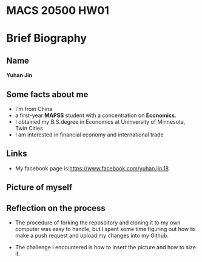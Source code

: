 # MACS 20500 HW01

# Brief Biography

## Name
**Yuhan Jin**

## Some facts about me 

* I'm from China
* a first-year **MAPSS** student with a concentration on **Economics**. 
* I obtained my B.S.degree in Economics at Uninversity of Minnesota, Twin Cities
* I am interested in financial economy and international trade

## Links
* My facebook page is:https://www.facebook.com/yuhan.jin.18

## Picture of myself



## Reflection on the process 
* The procedure of forking the reposoitory and cloning it to my own computer was easy to handle, but I spent some time figuring out how to make a push request and upload my changes into my Github.

* The challenge I encountered is how to insert the picture and how to size it. 



